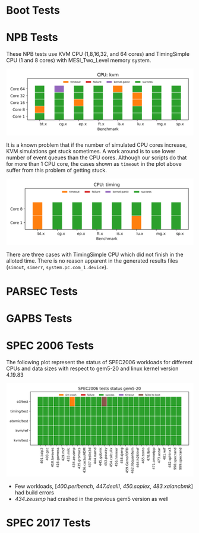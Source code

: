 # Boot Tests

# NPB Tests

These NPB tests use KVM CPU (1,8,16,32, and 64 cores) and TimingSimple CPU (1 and 8 cores) with MESI_Two_Level memory system.

![NPB Status with KVM CPU](status-plots/npb_multicore_kvm.png)

It is a known problem that if the number of simulated CPU cores increase, KVM simulations get stuck sometimes.
A work around is to use lower number of event queues than the CPU cores.
Although our scripts do that for more than 1 CPU core, the cases shown as `timeout` in the plot above
suffer from this problem of getting stuck.

![NPB Status with TimingSimple CPU](status-plots/npb_multicore_timing.png)

There are three cases with TimingSimple CPU which did not finish in the alloted time.
There is no reason apparent in the generated results files (`simout`, `simerr`, `system.pc.com_1.device`).

# PARSEC Tests

# GAPBS Tests

# SPEC 2006 Tests
The following plot represent the status of SPEC2006 workloads for different CPUs and data sizes with respect to gem5-20 and linux kernel version 4.19.83

![SPEC-2006 status fro gem5-20 ](status-plots/spec2006_gem5-20_status.png)

* Few workloads, [_400.perlbench_, _447.dealII_, _450.soplex_, _483.xalancbmk_] had build errors
* _434.zeusmp_ had crashed in the previous gem5 version as well

# SPEC 2017 Tests

